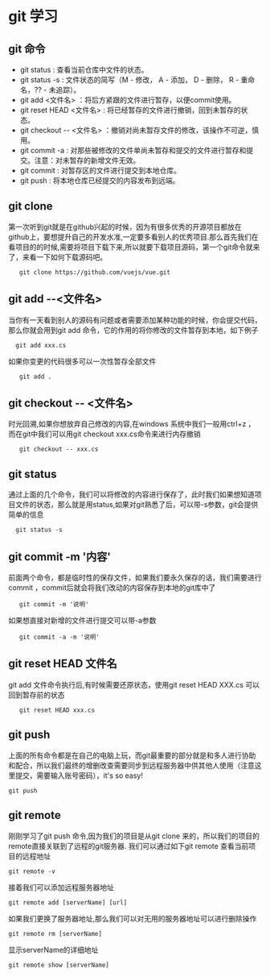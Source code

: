 # git 学习

## git 命令

 * git status : 查看当前仓库中文件的状态。
 * git status -s : 文件状态的简写（M - 修改， A - 添加， D - 删除， R - 重命名，?? - 未追踪）。
 * git add <文件名> ：将后方紧跟的文件进行暂存，以便commit使用。
 * git reset HEAD <文件名> : 将已经暂存的文件进行撤销，回到未暂存的状态。
 * git checkout -- <文件名> ：撤销对尚未暂存文件的修改，该操作不可逆，慎用。
 * git commit -a : 对那些被修改的文件单尚未暂存和提交的文件进行暂存和提交。注意：对未暂存的新增文件无效。
 * git commit : 对暂存区的文件进行提交到本地仓库。
 * git push : 将本地仓库已经提交的内容发布到远端。


## git clone 

第一次听到git就是在github兴起的时候，因为有很多优秀的开源项目都放在github上，要想提升自己的开发水准,一定要多看别人的优秀项目.那么首先我们在看项目的的时候,需要将项目下载下来,所以就要下载项目源码，第一个git命令就来了，来看一下如何下载源码吧。

`   git clone https://github.com/vuejs/vue.git`

## git add --<文件名>

当你有一天看到别人的源码有问题或者需要添加某种功能的时候，你会提交代码，那么你就会用到git add 命令，它的作用的将你修改的文件暂存到本地，如下例子

`   git add xxx.cs `

如果你变更的代码很多可以一次性暂存全部文件

`   git add .`

## git checkout -- <文件名> 

时光回溯,如果你想放弃自己修改的内容,在windows 系统中我们一般用ctrl+z ，而在git中我们可以用git checkout xxx.cs命令来进行内存撤销

`   git checkout -- xxx.cs`

## git status 

通过上面的几个命令，我们可以将修改的内容进行保存了，此时我们如果想知道项目文件的状态，那么就是用status,如果对git熟悉了后，可以带-s参数，git会提供简单的信息


`   git status -s `

## git commit -m '内容'

前面两个命令，都是临时性的保存文件，如果我们要永久保存的话，我们需要进行 commit ，commit后就会将我们改动的内容保存到本地的git库中了

`   git commit -m '说明'`

如果想直接对新增的文件进行提交可以带-a参数

`   git commit -a -m '说明'`

## git reset HEAD 文件名

git add 文件命令执行后,有时候需要还原状态，使用git reset HEAD XXX.cs 可以回到暂存前的状态

`   git reset HEAD xxx.cs`

## git push

上面的所有命令都是在自己的电脑上玩，而git最重要的部分就是和多人进行协助和配合，所以我们最终的增删改查需要同步到远程服务器中供其他人使用（注意这里提交，需要输入账号密码），it's so easy!

`git push `


## git remote 

刚刚学习了git push 命令,因为我们的项目是从git clone 来的，所以我们的项目的 remote直接关联到了远程的git服务器.
我们可以通过如下git remote 查看当前项目的远程地址

`git remote -v`

接着我们可以添加远程服务器地址

`git remote add [serverName] [url]`

如果我们更换了服务器地址,那么我们可以对无用的服务器地址可以进行删除操作

`git remote rm [serverName]`

显示serverName的详细地址

`git remote show [serverName]`
